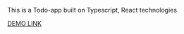 This is a Todo-app built on Typescript, React technologies

[DEMO LINK](https://danylopasko.github.io/react_todo-app-with-api/)

